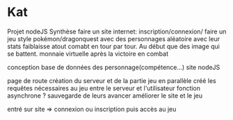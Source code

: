 # Kat
Projet nodeJS
Synthèse 
faire un site internet: 
inscription/connexion/
faire un jeu style pokémon/dragonquest avec des personnages aléatoire avec leur stats faiblaisse atout
comabt en tour par tour. Au début que des image qui se battent.
monnaie virtuelle après la victoire en combat 

conception
base de données des personnage(compétence...)
site nodeJS


page de route
création du serveur et de la partie jeu en parallèle 
créé les requêtes nécessaires au jeu entre le serveur et l'utilisateur
fonction asynchrone ?
sauvegarde de leurs avancer 
améliorer le site et le jeu

entré sur site => connexion ou inscription puis accès au jeu

	
